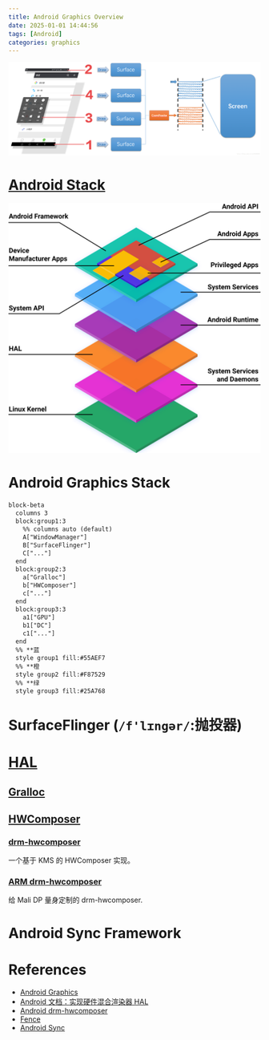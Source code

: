 ```yaml
---
title: Android Graphics Overview
date: 2025-01-01 14:44:56
tags: [Android]
categories: graphics
---
```



![Android Graphics](/images/hal/android-graphics.png)

<!--more-->

# [Android Stack](https://source.android.com/docs/core/architecture?hl=zh-cn)

![Android Stack](/images/hal/android-stack.svg)

# Android Graphics Stack

```mermaid
block-beta
  columns 3
  block:group1:3
    %% columns auto (default)   
    A["WindowManager"]
    B["SurfaceFlinger"]
    C["..."]
  end
  block:group2:3
    a["Gralloc"]
    b["HWComposer"]
    c["..."]
  end
  block:group3:3
    a1["GPU"]
    b1["DC"]
    c1["..."]
  end
  %% **蓝
  style group1 fill:#55AEF7
  %% **橙
  style group2 fill:#F87529
  %% **绿
  style group3 fill:#25A768
```

# SurfaceFlinger (`/f'lɪngər/`:抛投器)

# [HAL](https://android.googlesource.com/platform/hardware/libhardware/)

## [Gralloc](https://android.googlesource.com/platform/hardware/libhardware/+/refs/heads/main/modules/gralloc/)

## [HWComposer](https://android.googlesource.com/platform/hardware/libhardware/+/refs/heads/main/modules/hwcomposer/)

### [drm-hwcomposer](https://gitlab.freedesktop.org/drm-hwcomposer/drm-hwcomposer)

一个基于 KMS 的 HWComposer 实现。

### [ARM drm-hwcomposer](https://github.com/ARM-software/drm-hwcomposer)

给 Mali DP 量身定制的 drm-hwcomposer.

# Android Sync Framework



# References

- [Android Graphics](https://blog.csdn.net/liuning1985622/article/details/138453346?utm_medium=distribute.pc_relevant.none-task-blog-2~default~baidujs_baidulandingword~default-4-138453346-blog-45080305.235^v43^pc_blog_bottom_relevance_base6&spm=1001.2101.3001.4242.3&utm_relevant_index=6)
- [Android 文档：实现硬件混合渲染器 HAL](https://source.android.com/docs/core/graphics/implement-hwc?hl=zh-cn)
- [Android drm-hwcomposer](https://blog.csdn.net/stray2b/article/details/130291840)
- [Fence](https://blog.csdn.net/MoLiYw/article/details/118829051)
- [Android Sync](https://blog.linuxplumbersconf.org/2014/ocw/system/presentations/2355/original/03%20-%20sync%20&%20dma-fence.pdf)
